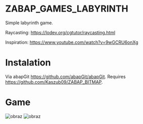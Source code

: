 # ZABAP_GAMES_LABYRINTH
Simple labyrinth game.

Raycasting: https://lodev.org/cgtutor/raycasting.html

Inspiration: https://www.youtube.com/watch?v=9wGCRU6onXg

# Instalation
Via abapGit https://github.com/abapGit/abapGit. Requires https://github.com/Kaszub09/ZABAP_BITMAP.

# Game
![obraz](https://github.com/user-attachments/assets/3d556b63-7c24-492f-a716-9cce1f0aa3ae)
![obraz](https://github.com/user-attachments/assets/813837fb-802a-418f-9009-e256803b5e83)
